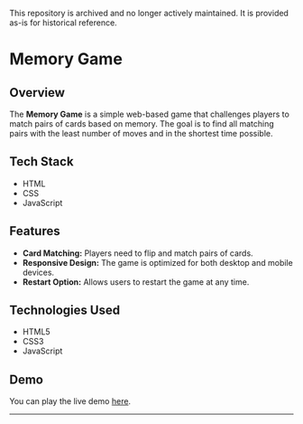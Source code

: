 This repository is archived and no longer actively maintained. It is provided as-is for historical reference.

# Memory Game

## Overview
The **Memory Game** is a simple web-based game that challenges players to match pairs of cards based on memory. The goal is to find all matching pairs with the least number of moves and in the shortest time possible.

## Tech Stack
- HTML
- CSS
- JavaScript

## Features
- **Card Matching:** Players need to flip and match pairs of cards.
- **Responsive Design:** The game is optimized for both desktop and mobile devices.
- **Restart Option:** Allows users to restart the game at any time.

## Technologies Used
- HTML5
- CSS3
- JavaScript

## Demo
You can play the live demo [here](https://krounosity.github.io/Memory_Game/).
***
